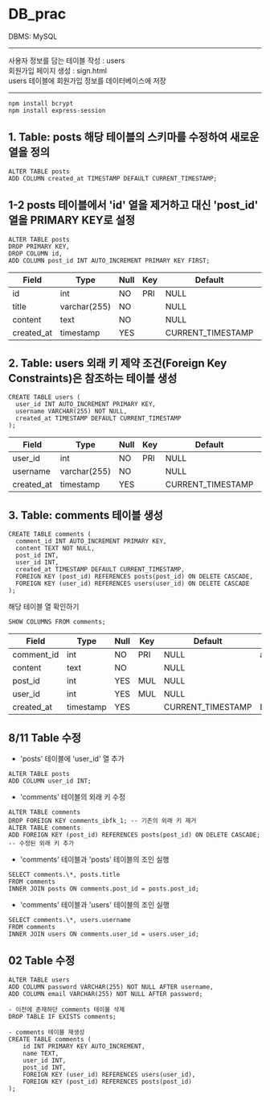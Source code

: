 # DB_prac

DBMS: MySQL

---

사용자 정보를 담는 테이블 작성 : users <br>
회원가입 페이지 생성 : sign.html <br>
users 테이블에 회원가입 정보를 데이터베이스에 저장

---

```
npm install bcrypt
npm install express-session

```

## 1. Table: posts 해당 테이블의 스키마를 수정하여 새로운 열을 정의

```
ALTER TABLE posts
ADD COLUMN created_at TIMESTAMP DEFAULT CURRENT_TIMESTAMP;

```

## 1-2 posts 테이블에서 'id' 열을 제거하고 대신 'post_id' 열을 PRIMARY KEY로 설정

```
ALTER TABLE posts
DROP PRIMARY KEY,
DROP COLUMN id,
ADD COLUMN post_id INT AUTO_INCREMENT PRIMARY KEY FIRST;

```

| Field      | Type         | Null | Key | Default           | Extra             |
| ---------- | ------------ | ---- | --- | ----------------- | ----------------- |
| id         | int          | NO   | PRI | NULL              | auto_increment    |
| title      | varchar(255) | NO   |     | NULL              |                   |
| content    | text         | NO   |     | NULL              |                   |
| created_at | timestamp    | YES  |     | CURRENT_TIMESTAMP | DEFAULT_GENERATED |

## 2. Table: users 외래 키 제약 조건(Foreign Key Constraints)은 참조하는 테이블 생성

```
CREATE TABLE users (
  user_id INT AUTO_INCREMENT PRIMARY KEY,
  username VARCHAR(255) NOT NULL,
  created_at TIMESTAMP DEFAULT CURRENT_TIMESTAMP
);

```

| Field      | Type         | Null | Key | Default           | Extra             |
| ---------- | ------------ | ---- | --- | ----------------- | ----------------- |
| user_id    | int          | NO   | PRI | NULL              | auto_increment    |
| username   | varchar(255) | NO   |     | NULL              |                   |
| created_at | timestamp    | YES  |     | CURRENT_TIMESTAMP | DEFAULT_GENERATED |

## 3. Table: comments 테이블 생성

```
CREATE TABLE comments (
  comment_id INT AUTO_INCREMENT PRIMARY KEY,
  content TEXT NOT NULL,
  post_id INT,
  user_id INT,
  created_at TIMESTAMP DEFAULT CURRENT_TIMESTAMP,
  FOREIGN KEY (post_id) REFERENCES posts(post_id) ON DELETE CASCADE,
  FOREIGN KEY (user_id) REFERENCES users(user_id) ON DELETE CASCADE
);

```

해당 테이블 열 확인하기

```
SHOW COLUMNS FROM comments;
```

| Field      | Type      | Null | Key | Default           | Extra             |
| ---------- | --------- | ---- | --- | ----------------- | ----------------- |
| comment_id | int       | NO   | PRI | NULL              | auto_increment    |
| content    | text      | NO   |     | NULL              |                   |
| post_id    | int       | YES  | MUL | NULL              |                   |
| user_id    | int       | YES  | MUL | NULL              |                   |
| created_at | timestamp | YES  |     | CURRENT_TIMESTAMP | DEFAULT_GENERATED |

## 8/11 Table 수정

- 'posts' 테이블에 'user_id' 열 추가

```
ALTER TABLE posts
ADD COLUMN user_id INT;
```

- 'comments' 테이블의 외래 키 수정

```
ALTER TABLE comments
DROP FOREIGN KEY comments_ibfk_1; -- 기존의 외래 키 제거
ALTER TABLE comments
ADD FOREIGN KEY (post_id) REFERENCES posts(post_id) ON DELETE CASCADE; -- 수정된 외래 키 추가
```

- 'comments' 테이블과 'posts' 테이블의 조인 실행

```
SELECT comments.\*, posts.title
FROM comments
INNER JOIN posts ON comments.post_id = posts.post_id;
```

- 'comments' 테이블과 'users' 테이블의 조인 실행

```
SELECT comments.\*, users.username
FROM comments
INNER JOIN users ON comments.user_id = users.user_id;
```

## 02 Table 수정

```
ALTER TABLE users
ADD COLUMN password VARCHAR(255) NOT NULL AFTER username,
ADD COLUMN email VARCHAR(255) NOT NULL AFTER password;

```

```
- 이전에 존재하던 comments 테이블 삭제
DROP TABLE IF EXISTS comments;

- comments 테이블 재생성
CREATE TABLE comments (
    id INT PRIMARY KEY AUTO_INCREMENT,
    name TEXT,
    user_id INT,
    post_id INT,
    FOREIGN KEY (user_id) REFERENCES users(user_id),
    FOREIGN KEY (post_id) REFERENCES posts(post_id)
);


```
